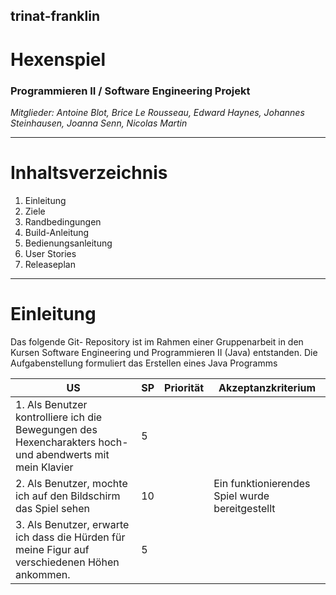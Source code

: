 ## trinat-franklin
# Hexenspiel

### Programmieren II / Software Engineering Projekt

*Mitglieder: Antoine Blot, Brice Le Rousseau, Edward Haynes, Johannes Steinhausen, Joanna Senn, Nicolas Martin*

---

# Inhaltsverzeichnis

1. Einleitung 
2. Ziele
3. Randbedingungen
4. Build-Anleitung
5. Bedienungsanleitung
6. User Stories
7. Releaseplan
---

# Einleitung
Das folgende Git- Repository ist im Rahmen einer Gruppenarbeit in den Kursen Software Engineering und Programmieren II (Java) entstanden. Die Aufgabenstellung formuliert das Erstellen eines Java Programms


| US | SP | Priorität | Akzeptanzkriterium |
|----|----|----|----|
|1. Als Benutzer kontrolliere ich die Bewegungen des Hexencharakters hoch- und abendwerts mit mein Klavier|5|||
|2. Als Benutzer, mochte ich auf den Bildschirm das Spiel sehen|10||Ein funktionierendes Spiel wurde bereitgestellt|
|3. Als Benutzer, erwarte ich dass die Hürden für meine Figur auf verschiedenen Höhen ankommen. |5|||

